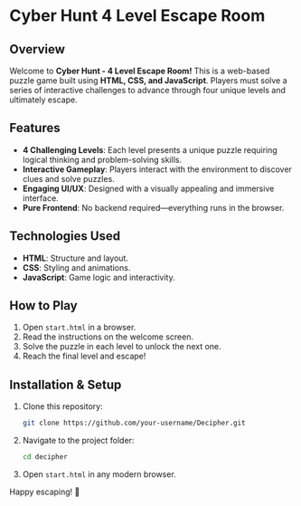 # Cyber Hunt 4 Level Escape Room

## Overview
Welcome to **Cyber Hunt - 4 Level Escape Room!** This is a web-based puzzle game built using **HTML, CSS, and JavaScript**. Players must solve a series of interactive challenges to advance through four unique levels and ultimately escape.

## Features
- **4 Challenging Levels**: Each level presents a unique puzzle requiring logical thinking and problem-solving skills.
- **Interactive Gameplay**: Players interact with the environment to discover clues and solve puzzles.
- **Engaging UI/UX**: Designed with a visually appealing and immersive interface.
- **Pure Frontend**: No backend required—everything runs in the browser.

## Technologies Used
- **HTML**: Structure and layout.
- **CSS**: Styling and animations.
- **JavaScript**: Game logic and interactivity.

## How to Play
1. Open `start.html` in a browser.
2. Read the instructions on the welcome screen.
3. Solve the puzzle in each level to unlock the next one.
4. Reach the final level and escape!

## Installation & Setup
1. Clone this repository:
   ```bash
   git clone https://github.com/your-username/Decipher.git
   ```
2. Navigate to the project folder:
   ```bash
   cd decipher
   ```
3. Open `start.html` in any modern browser.


Happy escaping! 🚀

